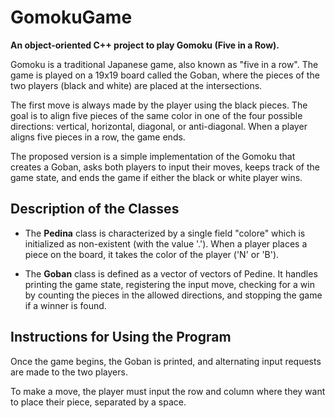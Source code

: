 # GomokuGame

**An object-oriented C++ project to play Gomoku (Five in a Row).**

Gomoku is a traditional Japanese game, also known as "five in a row". The game is played on a 19x19 board called the Goban, where the pieces of the two players (black and white) are placed at the intersections. 

The first move is always made by the player using the black pieces. The goal is to align five pieces of the same color in one of the four possible directions: vertical, horizontal, diagonal, or anti-diagonal. When a player aligns five pieces in a row, the game ends.

The proposed version is a simple implementation of the Gomoku that creates a Goban, asks both players to input their moves, keeps track of the game state, and ends the game if either the black or white player wins.

Description of the Classes
-----------------------

- The **Pedina** class is characterized by a single field "colore" which is initialized as non-existent (with the value '.'). When a player places a piece on the board, it takes the color of the player ('N' or 'B').

- The **Goban** class is defined as a vector of vectors of Pedine. It handles printing the game state, registering the input move, checking for a win by counting the pieces in the allowed directions, and stopping the game if a winner is found.

Instructions for Using the Program
-----------------------

Once the game begins, the Goban is printed, and alternating input requests are made to the two players.

To make a move, the player must input the row and column where they want to place their piece, separated by a space.
